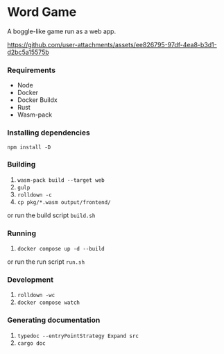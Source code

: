 # Word Game
A boggle-like game run as a web app.

https://github.com/user-attachments/assets/ee826795-97df-4ea8-b3d1-d2bc5a15575b

### Requirements
* Node
* Docker
* Docker Buildx
* Rust
* Wasm-pack

### Installing dependencies
```npm install -D```

### Building
1. ```wasm-pack build --target web```
2. ```gulp```
3. ```rolldown -c```
4. ```cp pkg/*.wasm output/frontend/```

or run the build script
```build.sh```

### Running
1. ```docker compose up -d --build```

or run the run script
```run.sh```

### Development
1. ```rolldown -wc```
2. ```docker compose watch```

### Generating documentation
1. ```typedoc --entryPointStrategy Expand src```
2. ```cargo doc```

